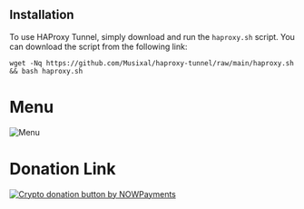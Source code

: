 ## Installation

To use HAProxy Tunnel, simply download and run the `haproxy.sh` script. You can download the script from the following link:
```
wget -Nq https://github.com/Musixal/haproxy-tunnel/raw/main/haproxy.sh && bash haproxy.sh
```
# Menu
![Menu](https://github.com/yasinabbasiiii/haproxy-tunnel/blob/main/haproxy-menu.png)

# Donation Link

   <a href="https://nowpayments.io/donation?api_key=6Z16MRY-AF14Y8T-J24TXVS-00RDKK7&source=lk_donation&medium=referral" target="_blank">
     <img src="https://nowpayments.io/images/embeds/donation-button-white.svg" alt="Crypto donation button by NOWPayments">
    </a>
